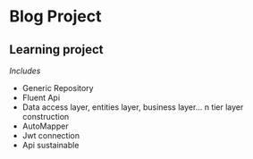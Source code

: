 # Blog Project

## Learning project

*Includes*

- Generic Repository
- Fluent Api
- Data access layer, entities layer, business layer... n tier layer construction
- AutoMapper
- Jwt connection
- Api sustainable
